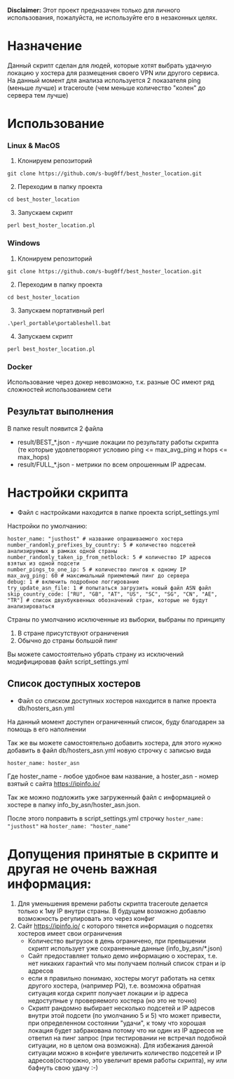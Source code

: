 **Disclaimer:** 
Этот проект предназачен только для личного использования, пожалуйста, не используйте его в незаконных целях.

# Назначение
Данный скрипт сделан для людей, которые хотят выбрать удачную локацию у хостера для размещения своего VPN или другого сервиса. На данный момент для анализа используется 2 показателя ping (меньше лучше) и traceroute (чем меньше количество "колен" до сервера тем лучше) 

# Использование
### Linux & MacOS
1. Клонируем репозиторий
```
git clone https://github.com/s-bug0ff/best_hoster_location.git
```
2. Переходим в папку проекта 
```
cd best_hoster_location
```
3. Запускаем  скрипт
```
perl best_hoster_location.pl
```

### Windows
1. Клонируем репозиторий
```
git clone https://github.com/s-bug0ff/best_hoster_location.git
```
2. Переходим в папку проекта 
```
cd best_hoster_location
```
3. Запускаем портативный perl
```
.\perl_portable\portableshell.bat
```
4. Запускаем  скрипт
```
perl best_hoster_location.pl
```

### Docker

Использование через докер невозможно, т.к. разные ОС имеют ряд сложностей использованием сети

## Результат выполнения
В папке result появится 2 файла

- result/BEST_*.json - лучшие локации по результату работы скрипта (те которые удовлетворяют условию ping <= max_avg_ping и hops <= max_hops)
- result/FULL_*.json - метрики по всем опрошенным IP адресам.

# Настройки скрипта
 - Файл с настройками находится в папке проекта script_settings.yml

Настройки по умолчанию:
```
hoster_name: "justhost" # название опрашиваемого хостера
number_randomly_prefixes_by_country: 5 # количество подсетей анализируемых в рамках одной страны
number_randomly_taken_ip_from_netblock: 5 # количество IP адресов взятых из одной подсети
number_pings_to_one_ip: 5 # количество пингов к одному IP
max_avg_ping: 60 # максимальный приемлемый пинг до сервера
debug: 1 # включить подробное логгирование
try_update_asn_file: 1 # попытаться загрузить новый файл ASN файл
skip_country_code: ["RU", "GB", "AT", "US", "SC", "SG", "CN", "AE", "TR"] # список двухбуквенных обозначений стран, которые не будут анализироваться
```

Страны по умолчанию исключенные из выборки, выбраны по принципу 
 1. В стране присутствуют ограничения
 2. Обычно до страны большой пинг

Вы можете самостоятельно убрать страну из исключений модифицировав файл script_settings.yml

## Список доступных хостеров
 - Файл со списком доступных хостеров находится в папке проекта db/hosters_asn.yml<br>

На данный момент доступен ограниченный список, буду благодарен за помощь в его наполнении

Так же вы можете самостоятельно добавить хостера, для этого нужно добавить в файл db/hosters_asn.yml новую строчку с записью вида 

```
hoster_name: hoster_asn 
```
Где hoster_name - любое удобное вам название, а hoster_asn - номер взятый с сайта https://ipinfo.io/

Так же можно подложить уже загруженный файл с информацией о хостере в папку info_by_asn/hoster_asn.json.

После этого поправить в script_settings.yml строчку 
`hoster_name: "justhost"` на `hoster_name: "hoster_name"`



# Допущения принятые в скрипте и другая не очень важная информация:
1. Для уменьшения времени работы скрипта traceroute делается только к 1му IP внутри страны. В будущем возможно добавлю возможность регулировать это через конфиг
2. Сайт https://ipinfo.io/ с которого тянется информация о подсетях хостеров имеет свои ограничения
   - Количество выгрузок в день ограничено, при превышении скрипт использует уже сохраненные данные (info_by_asn/*.json)
   - Сайт предоставляет только демо информацию о хостерах, т.е. нет никаких гарантий что мы получаем полный список стран и ip адресов
   - если я правильно понимаю, хостеры могут работать на сетях другого хостера, (например PQ), т.е. возможна обратная ситуация когда скрипт получает локации и ip адреса недоступные у проверяемого хостера (но это не точно)
   - Скрипт рандомно выбирает несколько подсетей и IP адресов внутри этой подсети (по умолчанию 5 и 5) что может привести, при определенном состоянии "удачи", к тому что хорошая локация будет забракована потому что ни один из IP адресов не ответил на пинг запрос (при тестировании не встречал подобной ситуации, но в целом она возможна). Для избежания данной ситуации можно в конфиге увеличить количество подсетей и IP адресов(осторожно, это увеличит время работы скрипта), ну или бафнуть свою удачу :-)